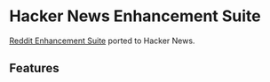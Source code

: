 # Hacker News Enhancement Suite

[Reddit Enhancement Suite](RHES) ported to Hacker News.

## Features
